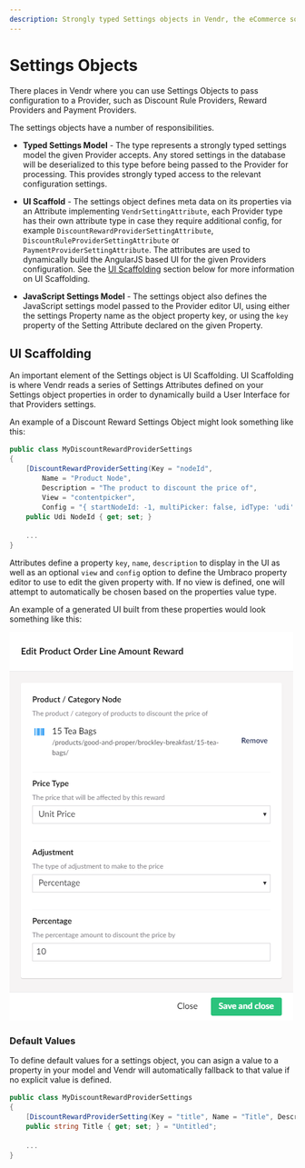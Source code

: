 ```yaml
---
description: Strongly typed Settings objects in Vendr, the eCommerce solution for Umbraco
---
```


# Settings Objects

There places in Vendr where you can use Settings Objects to pass configuration to a Provider, such as Discount Rule Providers, Reward Providers and Payment Providers.

The settings objects have a number of responsibilities.

* **Typed Settings Model** - The type represents a strongly typed settings model the given Provider accepts. Any stored settings in the database will be deserialized to this type before being passed to the Provider for processing. This provides strongly typed access to the relevant configuration settings.

* **UI Scaffold** - The settings object defines meta data on its properties via an Attribute implementing `VendrSettingAttribute`, each Provider type has their own attribute type in case they require additional config, for example `DiscountRewardProviderSettingAttribute`, `DiscountRuleProviderSettingAttribute` or `PaymentProviderSettingAttribute`. The attributes are used to dynamically build the AngularJS based UI for the given Providers configuration. See the [UI Scaffolding](#ui-scaffolding) section below for more information on UI Scaffolding.

* **JavaScript Settings Model** - The settings object also defines the JavaScript settings model passed to the Provider editor UI, using either the settings Property name as the object property key, or using the `key` property of the Setting Attribute declared on the given Property.

## UI Scaffolding

An important element of the Settings object is UI Scaffolding. UI Scaffolding is where Vendr reads a series of Settings Attributes defined on your Settings object properties in order to dynamically build a User Interface for that Providers settings.

An example of a Discount Reward Settings Object might look something like this:

```csharp
public class MyDiscountRewardProviderSettings
{
    [DiscountRewardProviderSetting(Key = "nodeId",
        Name = "Product Node",
        Description = "The product to discount the price of",
        View = "contentpicker",
        Config = "{ startNodeId: -1, multiPicker: false, idType: 'udi' }")]
    public Udi NodeId { get; set; }

    ...
}
```

Attributes define a property `key`, `name`, `description` to display in the UI as well as an optional `view` and `config` option to define the Umbraco property editor to use to edit the given property with. If no view is defined, one will attempt to automatically be chosen based on the properties value type.

An example of a generated UI built from these properties would look something like this:

![Discount Rule UI](../media/discount_rule_ui.png)

### Default Values

To define default values for a settings object, you can asign a value to a property in your model and Vendr will automatically fallback to that value if no explicit value is defined.

```csharp
public class MyDiscountRewardProviderSettings
{
    [DiscountRewardProviderSetting(Key = "title", Name = "Title", Description = "A friendly title for this item"]
    public string Title { get; set; } = "Untitled";

    ...
}
```
